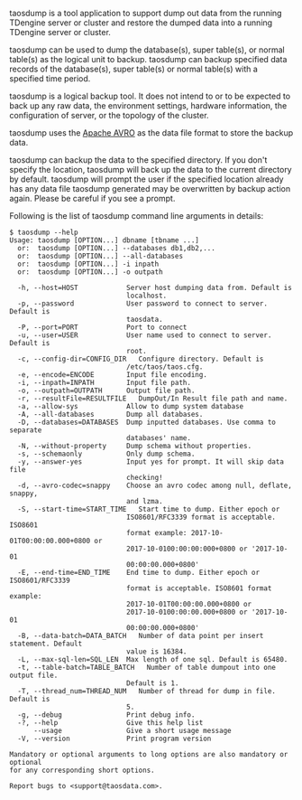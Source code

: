 taosdump is a tool application to support dump out data from the running TDengine server or cluster and restore the dumped data into a running TDengine server or cluster.

taosdump can be used to dump the database(s), super table(s), or normal table(s) as the logical unit to backup. taosdump can backup specified data records of the database(s), super table(s) or normal table(s) with a specified time period.

taosdump is a logical backup tool. It does not intend to or to be expected to back up any raw data, the environment settings, hardware information, the configuration of server, or the topology of the cluster.

taosdump uses the [Apache AVRO](https://avro.apache.org/) as the data file format to store the backup data.

taosdump can backup the data to the specified directory. If you don't specify the location, taosdump will back up the data to the current directory by default. taosdump will prompt the user if the specified location already has any data file taosdump generated may be overwritten by backup action again. Please be careful if you see a prompt.

Following is the list of taosdump command line arguments in details:
```
$ taosdump --help
Usage: taosdump [OPTION...] dbname [tbname ...]
  or:  taosdump [OPTION...] --databases db1,db2,... 
  or:  taosdump [OPTION...] --all-databases
  or:  taosdump [OPTION...] -i inpath
  or:  taosdump [OPTION...] -o outpath

  -h, --host=HOST            Server host dumping data from. Default is
                             localhost.
  -p, --password             User password to connect to server. Default is
                             taosdata.
  -P, --port=PORT            Port to connect
  -u, --user=USER            User name used to connect to server. Default is
                             root.
  -c, --config-dir=CONFIG_DIR   Configure directory. Default is
                             /etc/taos/taos.cfg.
  -e, --encode=ENCODE        Input file encoding.
  -i, --inpath=INPATH        Input file path.
  -o, --outpath=OUTPATH      Output file path.
  -r, --resultFile=RESULTFILE   DumpOut/In Result file path and name.
  -a, --allow-sys            Allow to dump system database
  -A, --all-databases        Dump all databases.
  -D, --databases=DATABASES  Dump inputted databases. Use comma to separate
                             databases' name.
  -N, --without-property     Dump schema without properties.
  -s, --schemaonly           Only dump schema.
  -y, --answer-yes           Input yes for prompt. It will skip data file
                             checking!
  -d, --avro-codec=snappy    Choose an avro codec among null, deflate, snappy,
                             and lzma.
  -S, --start-time=START_TIME   Start time to dump. Either epoch or
                             ISO8601/RFC3339 format is acceptable. ISO8601
                             format example: 2017-10-01T00:00:00.000+0800 or
                             2017-10-0100:00:00:000+0800 or '2017-10-01
                             00:00:00.000+0800'
  -E, --end-time=END_TIME    End time to dump. Either epoch or ISO8601/RFC3339
                             format is acceptable. ISO8601 format example:
                             2017-10-01T00:00:00.000+0800 or
                             2017-10-0100:00:00.000+0800 or '2017-10-01
                             00:00:00.000+0800'
  -B, --data-batch=DATA_BATCH   Number of data point per insert statement. Default
                             value is 16384.
  -L, --max-sql-len=SQL_LEN  Max length of one sql. Default is 65480.
  -t, --table-batch=TABLE_BATCH   Number of table dumpout into one output file.
                             Default is 1.
  -T, --thread_num=THREAD_NUM   Number of thread for dump in file. Default is
                             5.
  -g, --debug                Print debug info.
  -?, --help                 Give this help list
      --usage                Give a short usage message
  -V, --version              Print program version

Mandatory or optional arguments to long options are also mandatory or optional
for any corresponding short options.

Report bugs to <support@taosdata.com>.
```
